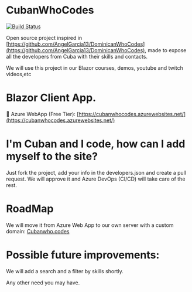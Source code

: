 # CubanWhoCodes
[![Build Status](https://dev.azure.com/cubadotnetw/CubanWhoCodes/_apis/build/status/jjcolumb.CubanWhoCodes?branchName=master)](https://dev.azure.com/cubadotnetw/CubanWhoCodes/_build/latest?definitionId=1&branchName=master)

Open source project inspired in [https://github.com/AngelGarcia13/DominicanWhoCodes](https://github.com/AngelGarcia13/DominicanWhoCodes), made to expose all the developers from Cuba with their skills and contacts.

We will use this project in our Blazor courses, demos, youtube and twitch videos,etc


# Blazor Client App.

🚀 Azure WebApp (Free Tier): [https://cubanwhocodes.azurewebsites.net/](https://cubanwhocodes.azurewebsites.net/)

# I'm Cuban and I code, how can I add myself to the site?
Just fork the project, add your info in the developers.json and create a pull request. We will approve it and Azure DevOps (CI/CD) will take care of the rest.

# RoadMap

We will move it from Azure Web App to our own server with a custom domain: [Cubanwho.codes](https://www.cubanwho.codes)

# Possible future improvements:

We will add a search and a filter by skills shortly.

Any other need you may have.
